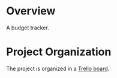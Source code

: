 # Overview

A budget tracker.

# Project Organization

The project is organized in a [Trello board](https://trello.com/b/l6MnCUzv/budget-tracker).

